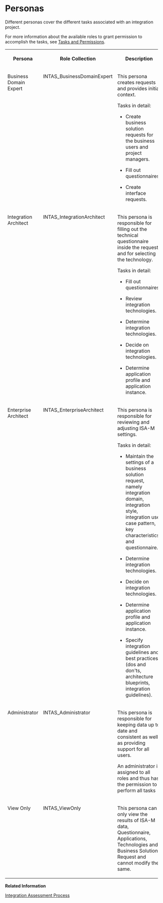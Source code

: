 <!-- loio5df5af15cbad48ffb3c25d0e358c851e -->

# Personas

Different personas cover the different tasks associated with an integration project.

For more information about the available roles to grant permission to accomplish the tasks, see [Tasks and Permissions](tasks-and-permissions-693e14f.md).


<table>
<tr>
<th valign="top">

Persona



</th>
<th valign="top">

Role Collection



</th>
<th valign="top">

Description



</th>
</tr>
<tr>
<td valign="top">

Business Domain Expert



</td>
<td valign="top">

INTAS\_BusinessDomainExpert



</td>
<td valign="top">

This persona creates requests and provides initial context.

Tasks in detail:

-   Create business solution requests for the business users and project managers.

-   Fill out questionnaires.

-   Create interface requests.




</td>
</tr>
<tr>
<td valign="top">

Integration Architect



</td>
<td valign="top">

INTAS\_IntegrationArchitect



</td>
<td valign="top">

This persona is responsible for filling out the technical questionnaire inside the request and for selecting the technology.

Tasks in detail:

-   Fill out questionnaires.

-   Review integration technologies.

-   Determine integration technologies.

-   Decide on integration technologies.

-   Determine application profile and application instance.




</td>
</tr>
<tr>
<td valign="top">

Enterprise Architect



</td>
<td valign="top">

INTAS\_EnterpriseArchitect



</td>
<td valign="top">

This persona is responsible for reviewing and adjusting ISA-M settings.

Tasks in detail:

-   Maintain the settings of a business solution request, namely integration domain, integration style, integration use case pattern, key characteristics, and questionnaire.

-   Determine integration technologies.

-   Decide on integration technologies.

-   Determine application profile and application instance.
-   Specify integration guidelines and best practices \(dos and don'ts, architecture blueprints, integration guidelines\).




</td>
</tr>
<tr>
<td valign="top">

Administrator



</td>
<td valign="top">

INTAS\_Administrator



</td>
<td valign="top">

This persona is responsible for keeping data up to date and consistent as well as providing support for all users.

An administrator is assigned to all roles and thus has the permission to perform all tasks



</td>
</tr>
<tr>
<td valign="top">

View Only



</td>
<td valign="top">

INTAS\_ViewOnly



</td>
<td valign="top">

This persona can only view the results of ISA-M data, Questionnaire, Applications, Technologies and Business Solution Request and cannot modify the same.



</td>
</tr>
</table>

**Related Information**  


[Integration Assessment Process](integration-assessment-process-5769fcd.md "Define, document, and govern your integration technology strategy.")

